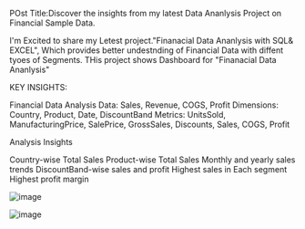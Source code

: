 POst Title:Discover the insights from my latest Data Ananlysis Project on Financial Sample Data.

I'm Excited to share my Letest project."Finanacial Data Ananlysis with SQL& EXCEL",
Which provides better undestnding of Financial Data with diffent tyoes of Segments.
THis project shows Dashboard for "Finanacial Data Ananlysis"

KEY INSIGHTS:

Financial Data Analysis
Data: Sales, Revenue, COGS, Profit
Dimensions: Country, Product, Date, DiscountBand
Metrics: UnitsSold, ManufacturingPrice, SalePrice, GrossSales, Discounts, Sales, COGS, Profit

Analysis Insights

Country-wise Total Sales
Product-wise Total Sales 
Monthly and yearly sales trends
DiscountBand-wise sales and profit
Highest sales in Each segment
Highest profit margin

![image](https://github.com/user-attachments/assets/b4db24e9-6eac-4a53-b63b-63932c85eb30)



















![image](https://github.com/user-attachments/assets/be2e7290-59c0-44d7-9062-ccd4c0c875b1)

